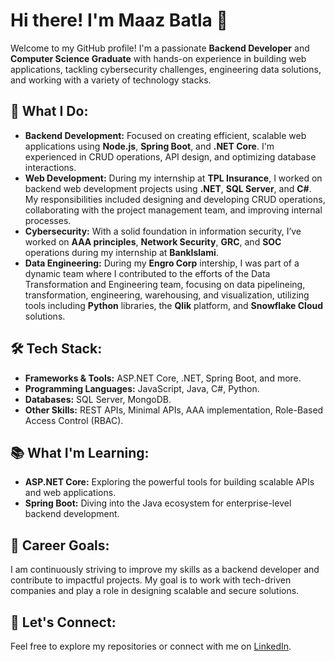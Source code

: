 # Hi there! I'm Maaz Batla 👋

Welcome to my GitHub profile! I'm a passionate **Backend Developer** and **Computer Science Graduate** with hands-on experience in building web applications, tackling cybersecurity challenges, engineering data solutions, and working with a variety of technology stacks.

## 🌟 What I Do:
- **Backend Development:** Focused on creating efficient, scalable web applications using **Node.js**, **Spring Boot**, and **.NET Core**. I'm experienced in CRUD operations, API design, and optimizing database interactions.
- **Web Development:** During my internship at **TPL Insurance**, I worked on backend web development projects using **.NET**, **SQL Server**, and **C#**. My responsibilities included designing and developing CRUD operations, collaborating with the project management team, and improving internal processes.
- **Cybersecurity:** With a solid foundation in information security, I’ve worked on **AAA principles**, **Network Security**, **GRC**, and **SOC** operations during my internship at **BankIslami**.
- **Data Engineering:** During my **Engro Corp** intership, I was part of a dynamic team where I contributed to the efforts of the Data Transformation and Engineering team, focusing on data pipelineing, transformation, engineering, warehousing, and visualization, utilizing tools including **Python** libraries, the **Qlik** platform, and **Snowflake Cloud** solutions.

## 🛠 Tech Stack:
- **Frameworks & Tools:** ASP.NET Core, .NET, Spring Boot, and more.
- **Programming Languages:** JavaScript, Java, C#, Python.
- **Databases:** SQL Server, MongoDB.
- **Other Skills:** REST APIs, Minimal APIs, AAA implementation, Role-Based Access Control (RBAC).

## 📚 What I'm Learning:
- **ASP.NET Core:** Exploring the powerful tools for building scalable APIs and web applications.
- **Spring Boot:** Diving into the Java ecosystem for enterprise-level backend development.

## 🎯 Career Goals:
I am continuously striving to improve my skills as a backend developer and contribute to impactful projects. My goal is to work with tech-driven companies and play a role in designing scalable and secure solutions.

## 🌱 Let's Connect:
Feel free to explore my repositories or connect with me on [LinkedIn](https://www.linkedin.com/in/maaz-batla).
